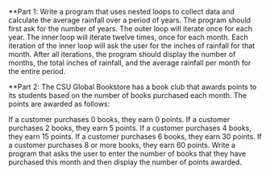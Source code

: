 **Part 1:
Write a program that uses nested loops to collect data and calculate the average rainfall over a period of years. The program should first ask for the number of years. The outer loop will iterate once for each year. The inner loop will iterate twelve times, once for each month. Each iteration of the inner loop will ask the user for the inches of rainfall for that month. After all iterations, the program should display the number of months, the total inches of rainfall, and the average rainfall per month for the entire period.

**Part 2:
The CSU Global Bookstore has a book club that awards points to its students based on the number of books purchased each month. The points are awarded as follows:

If a customer purchases 0 books, they earn 0 points.
If a customer purchases 2 books, they earn 5 points.
If a customer purchases 4 books, they earn 15 points.
If a customer purchases 6 books, they earn 30 points.
If a customer purchases 8 or more books, they earn 60 points.
Write a program that asks the user to enter the number of books that they have purchased this month and then display the number of points awarded.